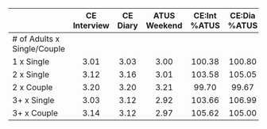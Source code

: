
|                      | CE<br>Interview |  CE<br>Diary | ATUS<br>Weekend | CE:Int<br>%ATUS | CE:Dia<br>%ATUS |
| -------------------- | :----------: | :----------: | :----------: | :----------: | :----------: |
| # of Adults x Single/Couple |              |              |              |              |              |
| 1 x Single           |         3.01 |         3.03 |         3.00 |       100.38 |       100.80 |
| 2 x Single           |         3.12 |         3.16 |         3.01 |       103.58 |       105.05 |
| 2 x Couple           |         3.20 |         3.20 |         3.21 |        99.70 |        99.67 |
| 3+ x Single          |         3.03 |         3.12 |         2.92 |       103.66 |       106.99 |
| 3+ x Couple          |         3.14 |         3.12 |         2.97 |       105.62 |       105.00 |

